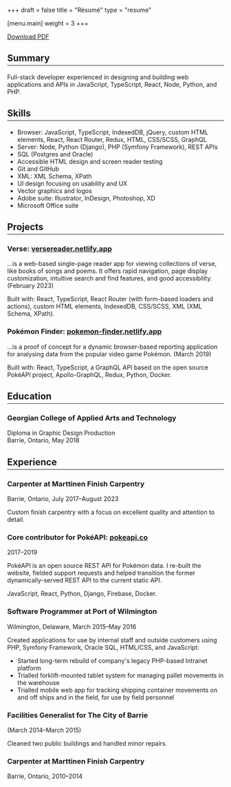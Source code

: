 +++
draft = false
title = "Résumé"
type = "resume"

[menu.main]
weight = 3
+++

<style>
   h2 {
      border-bottom: 1px solid;
      padding-bottom: 4px;
   }
</style>

[Download PDF](/resume-charlesmarttinen.pdf)

## Summary

Full-stack developer experienced in designing and building web applications and APIs in JavaScript, TypeScript, React, Node, Python, and PHP.

## Skills

-   Browser: JavaScript, TypeScript, IndexedDB, jQuery, custom HTML elements, React, React Router, Redux, HTML, CSS/SCSS, GraphQL
-   Server: Node, Python (Django), PHP (Symfony Framework), REST APIs
-   SQL (Postgres and Oracle)
-   Accessible HTML design and screen reader testing
-   Git and GitHub
-   XML: XML Schema, XPath
-   UI design focusing on usability and UX
-   Vector graphics and logos
-   Adobe suite: Illustrator, InDesign, Photoshop, XD
-   Microsoft Office suite

## Projects

### Verse: [versereader.netlify.app](https://versereader.netlify.app)

…is a web-based single-page reader app for viewing collections of verse, like books of songs and poems. It offers rapid navigation, page display customization, intuitive search and find features, and good accessibility. (February 2023)

Built with: React, TypeScript, React Router (with form-based loaders and actions), custom HTML elements, IndexedDB, CSS/SCSS, XML (XML Schema, XPath).

### Pokémon Finder: [pokemon-finder.netlify.app](pokemon-finder.netlify.app)

…is a proof of concept for a dynamic browser-based reporting application for analysing data from the popular video game Pokémon. (March 2019)

Built with: React, TypeScript, a GraphQL API based on the open source PokéAPI project, Apollo-GraphQL, Redux, Python, Docker.

## Education

### Georgian College of Applied Arts and Technology

Diploma in Graphic Design Production  
Barrie, Ontario, May 2018

## Experience

### Carpenter at Marttinen Finish Carpentry

Barrie, Ontario, July 2017–August 2023

Custom finish carpentry with a focus on excellent quality and attention to detail.

### Core contributor for PokéAPI: [pokeapi.co](https://pokeapi.co)

2017–2019

PokéAPI is an open source REST API for Pokémon data. I re-built the website, fielded support requests and helped transition the former dynamically-served REST API to the current static API.

JavaScript, React, Python, Django, Firebase, Docker.

### Software Programmer at Port of Wilmington

Wilmington, Delaware, March 2015–May 2016

Created applications for use by internal staff and outside customers using PHP, Symfony Framework, Oracle SQL, HTML/CSS, and JavaScript:

-   Started long-term rebuild of company's legacy PHP-based Intranet platform
-   Trialled forklift-mounted tablet system for managing pallet movements in the warehouse
-   Trialled mobile web app for tracking shipping container movements on and off ships and in the field, for use by field personnel

### Facilities Generalist for The City of Barrie

(March 2014–March 2015)

Cleaned two public buildings and handled minor repairs.

### Carpenter at Marttinen Finish Carpentry

Barrie, Ontario, 2010–2014

